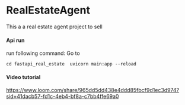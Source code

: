 # RealEstateAgent
This a a real estate agent project to sell


#### Api run

run following command: Go to 

`
cd fastapi_real_estate 
uvicorn main:app --reload
`
#### Video tutorial
https://www.loom.com/share/965dd5dd438e4ddd85fbcf9d1ec3d974?sid=41dacb57-fd1c-4eb4-bf8a-c7bb4ffe69a0
